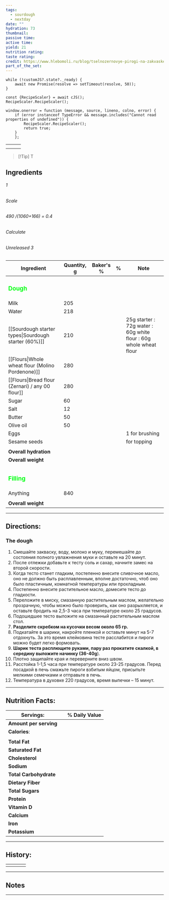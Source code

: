 ```yaml
---
tags:
  - sourdough
  - nextday
date: ""
hydration: 73
thumbnail: 
passive time: 
active time: 
yield: 21
nutrition rating: 
taste rating: 
credit: https://www.hlebomoli.ru/blog/tselnozernovye-pirogi-na-zakvaske?srsltid=AfmBOor7H0lwMWHcEprwHBbJKZvMiLI3fFfjXuJVxXMKwKWeRX9TxjFS
part_of_the_set:
---
```

```dataviewjs
while (!customJS?.state?._ready) { 
	await new Promise(resolve => setTimeout(resolve, 50)); 
} 

const {RecipeScaler} = await cJS();
RecipeScaler.RecipeScaler();

window.onerror = function (message, source, lineno, colno, error) {
	if (error instanceof TypeError && message.includes("Cannot read properties of undefined")) {
		RecipeScaler.RecipeScaler();
		return true;
	}
    };
```

|     |     |     |
| --- | --- | --- |
|     |     |     |
|     |     |     |

> [!Tip] T
## Ingredients

###### 1
###### Scale
###### 490 /(1060+166) = 0.4
###### Calculate
###### Unreleased 3

| Ingredient                                           | Quantity, g | Baker's % | %   | Note                                                              |
| ---------------------------------------------------- | ----------- | --------- | --- | ----------------------------------------------------------------- |
| <h3 style="color:#00ff13;">Dough</h3>                |             |           |     |                                                                   |
| Milk                                                 | 205         |           |     |                                                                   |
| Water                                                | 218         |           |     |                                                                   |
| [[Sourdough starter types\|Sourdough starter (60%)]] | 210         |           |     | 25g starter : 72g water : 60g white flour : 60g whole wheat flour |
| [[Flours\|Whole wheat flour (Molino Pordenone)]]     | 280         |           |     |                                                                   |
| [[Flours\|Bread flour (Zernari) / any 00 flour]]     | 280         |           |     |                                                                   |
| Sugar                                                | 60          |           |     |                                                                   |
| Salt                                                 | 12          |           |     |                                                                   |
| Butter                                               | 50          |           |     |                                                                   |
| Olive oil                                            | 50          |           |     |                                                                   |
| Eggs                                                 |             |           |     | 1 for brushing                                                    |
| Sesame seeds                                         |             |           |     | for topping                                                       |
|                                                      |             |           |     |                                                                   |
| **Overall hydration**                                |             |           |     |                                                                   |
| **Overall weight**                                   |             |           |     |                                                                   |
|                                                      |             |           |     |                                                                   |
| <h3 style="color:#00ff13;">Filling</h3>              |             |           |     |                                                                   |
| Anything                                             | 840         |           |     |                                                                   |
|                                                      |             |           |     |                                                                   |
| **Overall weight**                                   |             |           |     |                                                                   |





---
## Directions:

### The dough

1. Cмешайте закваску, воду, молоко и муку, перемешайте до состояния полного увлажнения муки и оставьте на 20 минут.
2. После отлежки добавьте к тесту соль и сахар, начните замес на второй скорости.
3. Когда тесто станет гладким, постепенно внесите сливочное масло, оно не должно быть расплавленным, вполне достаточно, чтоб оно было пластичным, комнатной температуры или прохладным.
4. Постепенно внесите растительное масло, домесите тесто до гладкости.
5. Переложите в миску, смазанную растительным маслом, желательно прозрачную, чтобы можно было проверить, как оно разрыхляется, и оставьте бродить на 2,5-3 часа при температуре около 25 градусов.
6. Подошедшее тесто выложите на смазанный растительным маслом стол.
7. **Разделите скребком на кусочки весом около 65 гр.**
8. Подкатайте в шарики, накройте пленкой и оставьте минут на 5-7 отдохнуть. За это время клейковина тесте расслабится и пироги можно будет легко формовать.
9. **Шарик теста расплющите руками, пару раз прокатите скалкой, в середину выложите начинку (36-40g**).
10. Плотно защипайте края и переверните вниз швом.
11. Расстойка 1-1,5 часа при температуре около 23-25 градусов. Перед посадкой в печь смажьте пироги взбитым яйцом, присыпьте мелкими семечками и отправьте в печь.
12. Температура в духовке 220 градусов, время выпечки – 15 минут.


---
## Nutrition Facts:

| **Servings:**          |       | % Daily Value |
| ---------------------- | ----- | ------------- |
| **Amount per serving** |       |               |
| **Calories**:          |       |               |
|                        |       |               |
| **Total Fat**          |       |               |
| **Saturated Fat**      |       |               |
| **Cholesterol**        |       |               |
| **Sodium**             |       |               |
| **Total Carbohydrate** |       |               |
| **Dietary Fiber**      |       |               |
| **Total Sugars**       |       |               |
| **Protein**            |       |               |
| **Vitamin D**          |       |               |
| **Calcium**            |       |               |
| **Iron**               |       |               |
| **Potassium**          |       |               |

---
## History:

|     |                   |                   |                   |
| --- | ----------------- | ----------------- | ----------------- |
|     |                   |                   |                   |


---
## Notes


>

---



